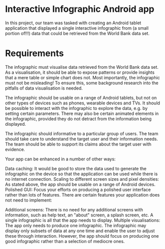 # Interactive Infographic Android app
In this project, our team was tasked with creating an Android tablet application that displayed a single interactive infographic from (a small portion of!!!) data that could be retrieved from the World Bank data set.
# Requirements
The infographic must visualise data retrieved from the World Bank data set. As a visualisation, it should be able to expose patterns or provide insights that a mere table or simple chart does not. Most importantly, the infographic must not be misleading! To ensure this, some background research into the pitfalls of data visualisation is needed.

The infographic should be usable on a range of Android tablets, but not on other types of devices such as phones, wearable devices and TVs. It should be possible to interact with the infographic to explore the data, e.g. by setting certain parameters. There may also be certain animated elements in the infographic, provided they do not detract from the information being displayed.

The infographic should informative to a particular group of users. The team should take care to understand the target user and their information needs. The team should be able to support its claims about the target user with evidence.

Your app can be enhanced in a number of other ways:

Data caching: It would be good to store the data used to generate the infographic on the device so that the application can be used while there is no internet connection.
Scaling to different screen sizes and pixel densities: As stated above, the app should be usable on a range of Android devices. Polished GUI: Focus your efforts on producing a polished user interface rather than lots of features. There are certain features your application does not need to implement:

Additional screens: There is no need for any additional screens with information, such as help text, an "about" screen, a splash screen, etc. A single infographic is all that the app needs to display. Multiple visualisations: The app only needs to produce one infographic. The infographic may display only subsets of data at any one time and enable the user to adjust these through interaction. However, the app should focus on producing one good infographic rather than a selection of mediocre ones.
